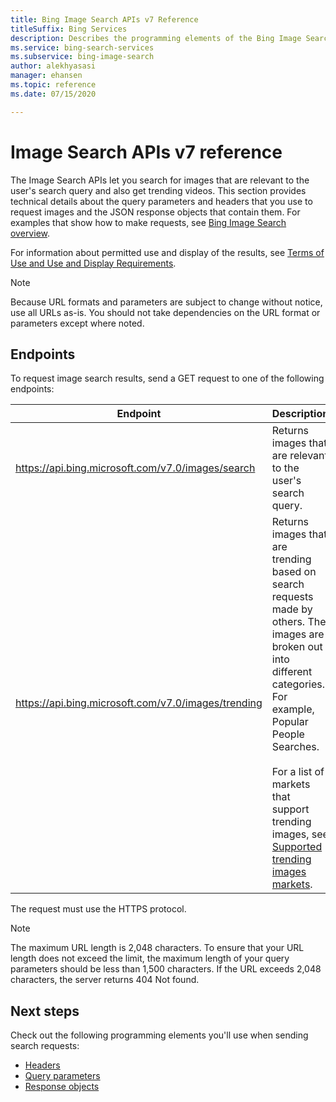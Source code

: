 ```yaml
---
title: Bing Image Search APIs v7 Reference
titleSuffix: Bing Services
description: Describes the programming elements of the Bing Image Search APIs.
ms.service: bing-search-services
ms.subservice: bing-image-search
author: alekhyasasi
manager: ehansen
ms.topic: reference
ms.date: 07/15/2020

---
```


# Image Search APIs v7 reference

The Image Search APIs let you search for images that are relevant to the user's search query and also get trending videos. This section provides technical details about the query parameters and headers that you use to request images and the JSON response objects that contain them. For examples that show how to make requests, see [Bing Image Search overview](../overview.md).
  
For information about permitted use and display of the results, see [Terms of Use and Use and Display Requirements](https://aka.ms/BingAPIsLegal).

> [!NOTE]
> Because URL formats and parameters are subject to change without notice, use all URLs as-is. You should not take dependencies on the URL format or parameters except where noted.
  
## Endpoints  

To request image search results, send a GET request to one of the following endpoints:  
  
|Endpoint|Description
|-|-
|<https://api.bing.microsoft.com/v7.0/images/search> | Returns images that are relevant to the user's search query.
|<https://api.bing.microsoft.com/v7.0/images/trending> | Returns images that are trending based on search requests made by others. The images are broken out into different categories. For example, Popular People Searches.<br/><br/>For a list of markets that support trending images, see [Supported trending images markets](market-codes.md#trending-image-api-markets).

The request must use the HTTPS protocol.

> [!NOTE]
> The maximum URL length is 2,048 characters. To ensure that your URL length does not exceed the limit, the maximum length of your query parameters should be less than 1,500 characters. If the URL exceeds 2,048 characters, the server returns 404 Not found.  
  
## Next steps

Check out the following programming elements you'll use when sending search requests:

- [Headers](headers.md)
- [Query parameters](query-parameters.md)
- [Response objects](response-objects.md)
